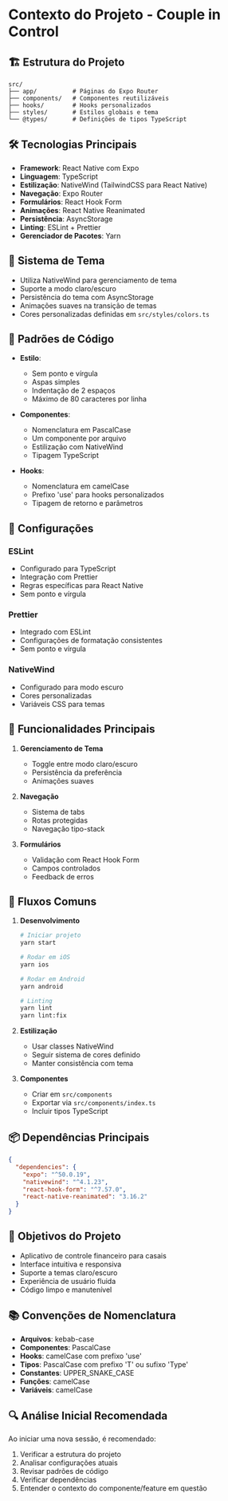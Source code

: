 # Contexto do Projeto - Couple in Control

## 🏗️ Estrutura do Projeto

```
src/
├── app/          # Páginas do Expo Router
├── components/   # Componentes reutilizáveis
├── hooks/        # Hooks personalizados
├── styles/       # Estilos globais e tema
└── @types/       # Definições de tipos TypeScript
```

## 🛠️ Tecnologias Principais

- **Framework**: React Native com Expo
- **Linguagem**: TypeScript
- **Estilização**: NativeWind (TailwindCSS para React Native)
- **Navegação**: Expo Router
- **Formulários**: React Hook Form
- **Animações**: React Native Reanimated
- **Persistência**: AsyncStorage
- **Linting**: ESLint + Prettier
- **Gerenciador de Pacotes**: Yarn

## 🎨 Sistema de Tema

- Utiliza NativeWind para gerenciamento de tema
- Suporte a modo claro/escuro
- Persistência do tema com AsyncStorage
- Animações suaves na transição de temas
- Cores personalizadas definidas em `src/styles/colors.ts`

## 📝 Padrões de Código

- **Estilo**: 
  - Sem ponto e vírgula
  - Aspas simples
  - Indentação de 2 espaços
  - Máximo de 80 caracteres por linha

- **Componentes**:
  - Nomenclatura em PascalCase
  - Um componente por arquivo
  - Estilização com NativeWind
  - Tipagem TypeScript

- **Hooks**:
  - Nomenclatura em camelCase
  - Prefixo 'use' para hooks personalizados
  - Tipagem de retorno e parâmetros

## 🔧 Configurações

### ESLint
- Configurado para TypeScript
- Integração com Prettier
- Regras específicas para React Native
- Sem ponto e vírgula

### Prettier
- Integrado com ESLint
- Configurações de formatação consistentes
- Sem ponto e vírgula

### NativeWind
- Configurado para modo escuro
- Cores personalizadas
- Variáveis CSS para temas

## 📱 Funcionalidades Principais

1. **Gerenciamento de Tema**
   - Toggle entre modo claro/escuro
   - Persistência da preferência
   - Animações suaves

2. **Navegação**
   - Sistema de tabs
   - Rotas protegidas
   - Navegação tipo-stack

3. **Formulários**
   - Validação com React Hook Form
   - Campos controlados
   - Feedback de erros

## 🔄 Fluxos Comuns

1. **Desenvolvimento**
   ```bash
   # Iniciar projeto
   yarn start

   # Rodar em iOS
   yarn ios

   # Rodar em Android
   yarn android

   # Linting
   yarn lint
   yarn lint:fix
   ```

2. **Estilização**
   - Usar classes NativeWind
   - Seguir sistema de cores definido
   - Manter consistência com tema

3. **Componentes**
   - Criar em `src/components`
   - Exportar via `src/components/index.ts`
   - Incluir tipos TypeScript

## 📦 Dependências Principais

```json
{
  "dependencies": {
    "expo": "^50.0.19",
    "nativewind": "^4.1.23",
    "react-hook-form": "^7.57.0",
    "react-native-reanimated": "3.16.2"
  }
}
```

## 🎯 Objetivos do Projeto

- Aplicativo de controle financeiro para casais
- Interface intuitiva e responsiva
- Suporte a temas claro/escuro
- Experiência de usuário fluida
- Código limpo e manutenível

## 📚 Convenções de Nomenclatura

- **Arquivos**: kebab-case
- **Componentes**: PascalCase
- **Hooks**: camelCase com prefixo 'use'
- **Tipos**: PascalCase com prefixo 'T' ou sufixo 'Type'
- **Constantes**: UPPER_SNAKE_CASE
- **Funções**: camelCase
- **Variáveis**: camelCase

## 🔍 Análise Inicial Recomendada

Ao iniciar uma nova sessão, é recomendado:

1. Verificar a estrutura do projeto
2. Analisar configurações atuais
3. Revisar padrões de código
4. Verificar dependências
5. Entender o contexto do componente/feature em questão 